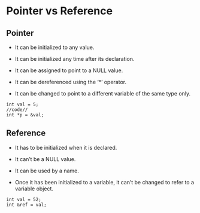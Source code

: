 # Pointer vs Reference

## Pointer

- It can be initialized to any value.

- It can be initialized any time after its declaration.

- It can be assigned to point to a NULL value.

- It can be dereferenced using the ‘\*’ operator.

- It can be changed to point to a different variable of the same type only.

```
int val = 5;
//code//
int *p = &val;
```

## Reference

- It has to be initialized when it is declared.

- It can’t be a NULL value.

* It can be used by a name.

* Once it has been initialized to a variable, it can’t be changed to refer to a variable object.

```
int val = 52;
int &ref = val;
```
